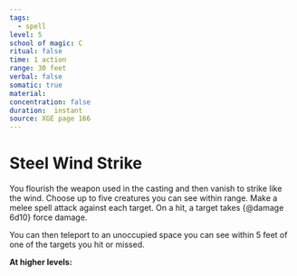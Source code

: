 ```yaml
---
tags:
  - spell
level: 5
school of magic: C
ritual: false
time: 1 action
range: 30 feet
verbal: false
somatic: true
material: 
concentration: false
duration:  instant
source: XGE page 166
---
```

# Steel Wind Strike
You flourish the weapon used in the casting and then vanish to strike like the wind. Choose up to five creatures you can see within range. Make a melee spell attack against each target. On a hit, a target takes {@damage 6d10} force damage.

You can then teleport to an unoccupied space you can see within 5 feet of one of the targets you hit or missed.

**At higher levels:** 